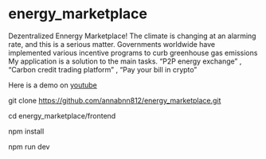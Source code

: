 # energy_marketplace

Dezentralized Ennergy Marketplace! 
The climate is changing at an alarming rate, and this is a serious matter. Governments worldwide have implemented various incentive programs to curb greenhouse gas emissions
My application is a solution to the main tasks. “P2P energy exchange” , “Carbon credit trading platform” , “Pay your bill in crypto”


 Here is a demo on [youtube](https://youtu.be/UfJoakgu7mg?si=40fcTEHVMjSJUSC2)

git clone https://github.com/annabnn812/energy_marketplace.git


cd energy_marketplace/frontend


npm install 


npm run dev 

